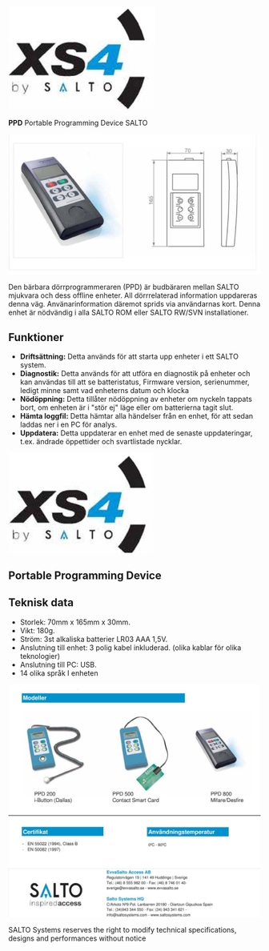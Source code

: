 ![](_page_0_Picture_0.jpeg)

**PPD** Portable Programming Device SALTO

![](_page_0_Picture_2.jpeg)

Den bärbara dörrprogrammeraren (PPD) är budbäraren mellan SALTO mjukvara och dess offline enheter. All dörrrelaterad information uppdareras denna väg. Använarinformation däremot sprids via användarnas kort. Denna enhet är nödvändig i alla SALTO ROM eller SALTO RW/SVN installationer.

## Funktioner

- **Driftsättning:** Detta används för att starta upp enheter i ett SALTO system.
- **Diagnostik:** Detta används för att utföra en diagnostik på enheter och kan användas till att se batteristatus, Firmware version, serienummer, ledigt minne samt vad enheterns datum och klocka
- **Nödöppning:** Detta tillåter nödöppning av enheter om nyckeln tappats bort, om enheten är i "stör ej" läge eller om batterierna tagit slut.
- **Hämta loggfil:** Detta hämtar alla händelser från en enhet, för att sedan laddas ner i en PC för analys.
- **Uppdatera:** Detta uppdaterar en enhet med de senaste uppdateringar, t.ex. ändrade öppettider och svartlistade nycklar.

![](_page_1_Picture_0.jpeg)

## Portable Programming Device

## **Teknisk data**

- Storlek: 70mm x 165mm x 30mm.
- Vikt: 180g.
- Ström: 3st alkaliska batterier LR03 AAA 1,5V.
- Anslutning till enhet: 3 polig kabel inkluderad. (olika kablar för olika teknologier)
- Anslutning till PC: USB.
- 14 olika språk I enheten

![](_page_1_Figure_10.jpeg)

SALTO Systems reserves the right to modify technical specifications, designs and performances without notice